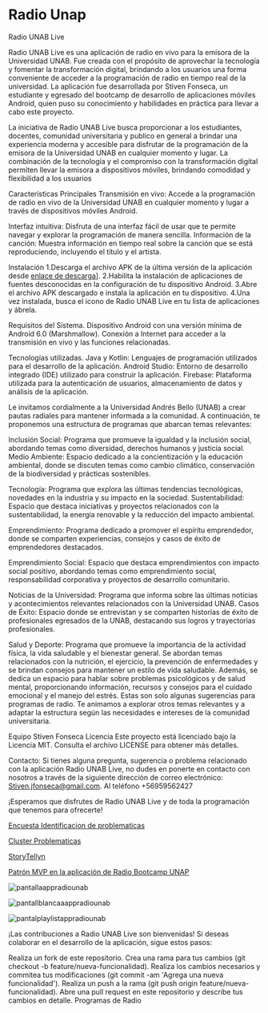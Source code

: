 # Radio Unap
Radio UNAB Live


Radio UNAB Live es una aplicación de radio en vivo para la emisora de la Universidad UNAB. Fue creada con el propósito de aprovechar la tecnología y fomentar la transformación digital, brindando a los usuarios una forma conveniente de acceder a la programación de radio en tiempo real de la universidad. La aplicación fue desarrollada por Stiven Fonseca, un estudiante y egresado del bootcamp de desarrollo de aplicaciones móviles Android, quien puso su conocimiento y habilidades en práctica para llevar a cabo este proyecto.

La iniciativa de Radio UNAB Live busca proporcionar a los estudiantes, docentes, comunidad universitaria y publico en general a brindar una experiencia moderna y accesible para disfrutar de la programación de la emisora de la Universidad UNAB en cualquier momento y lugar. La combinación de la tecnología y el compromiso con la transformación digital permiten llevar la emisora a dispositivos móviles, brindando comodidad y flexibilidad a los usuarios

Características Principales
Transmisión en vivo: Accede a la programación de radio en vivo de la Universidad UNAB en cualquier momento y lugar a través de dispositivos móviles Android.

Interfaz intuitiva: Disfruta de una interfaz fácil de usar que te permite navegar y explorar la programación de manera sencilla.
Información de la canción: Muestra información en tiempo real sobre la canción que se está reproduciendo, incluyendo el título y el artista.

Instalación
1.Descarga el archivo APK de la última versión de la aplicación desde [enlace de descarga](https://bit.ly/3JEcc64)].
2.Habilita la instalación de aplicaciones de fuentes desconocidas en la configuración de tu dispositivo Android.
3.Abre el archivo APK descargado e instala la aplicación en tu dispositivo.
4.Una vez instalada, busca el icono de Radio UNAB Live en tu lista de aplicaciones y ábrela.

Requisitos del Sistema.
Dispositivo Android con una versión mínima de Android 6.0 (Marshmallow).
Conexión a Internet para acceder a la transmisión en vivo y las funciones relacionadas.

Tecnologías utilizadas.
Java y Kotlin: Lenguajes de programación utilizados para el desarrollo de la aplicación.
Android Studio: Entorno de desarrollo integrado (IDE) utilizado para construir la aplicación.
Firebase: Plataforma utilizada para la autenticación de usuarios, almacenamiento de datos y análisis de la aplicación.


Le invitamos cordialmente a la Universidad Andrés Bello (UNAB) a crear pautas radiales para mantener informada a la comunidad. A continuación, te proponemos una estructura de programas que abarcan temas relevantes:

Inclusión Social: Programa que promueve la igualdad y la inclusión social, abordando temas como diversidad, derechos humanos y justicia social.
Medio Ambiente: Espacio dedicado a la concientización y la educación ambiental, donde se discuten temas como cambio climático, conservación de la biodiversidad y prácticas sostenibles.

Tecnología: Programa que explora las últimas tendencias tecnológicas, novedades en la industria y su impacto en la sociedad.
Sustentabilidad: Espacio que destaca iniciativas y proyectos relacionados con la sustentabilidad, la energía renovable y la reducción del impacto ambiental.

Emprendimiento: Programa dedicado a promover el espíritu emprendedor, donde se comparten experiencias, consejos y casos de éxito de emprendedores destacados.

Emprendimiento Social: Espacio que destaca emprendimientos con impacto social positivo, abordando temas como emprendimiento social, responsabilidad corporativa y proyectos de desarrollo comunitario.

Noticias de la Universidad: Programa que informa sobre las últimas noticias y acontecimientos relevantes relacionados con la Universidad UNAB.
Casos de Éxito: Espacio donde se entrevistan y se comparten historias de éxito de profesionales egresados de la UNAB, destacando sus logros y trayectorias profesionales.

Salud y Deporte: Programa que promueve la importancia de la actividad física, la vida saludable y el bienestar general. Se abordan temas relacionados con la nutrición, el ejercicio, la prevención de enfermedades y se brindan consejos para mantener un estilo de vida saludable. Además, se dedica un espacio para hablar sobre problemas psicológicos y de salud mental, proporcionando información, recursos y consejos para el cuidado emocional y el manejo del estrés.
Estas son solo algunas sugerencias para programas de radio. Te animamos a explorar otros temas relevantes y a adaptar la estructura según las necesidades e intereses de la comunidad universitaria.

Equipo
Stiven Fonseca
Licencia
Este proyecto está licenciado bajo la Licencia MIT. Consulta el archivo LICENSE para obtener más detalles.

Contacto:
Si tienes alguna pregunta, sugerencia o problema relacionado con la aplicación Radio UNAB Live, no dudes en ponerte en contacto con nosotros a través de la siguiente dirección de correo electrónico: Stiven.jfonseca@gmail.com. Al teléfono +56959562427

¡Esperamos que disfrutes de Radio UNAB Live y de toda la programación que tenemos para ofrecerte!


[Encuesta Identificacion de problematicas](https://bit.ly/42VggXw)

[Cluster Problematicas](https://bit.ly/3Oy4ZYR)

[StoryTellyn](https://bit.ly/43gp5KX)

[Patrón MVP en la aplicación de Radio Bootcamp UNAP](https://bit.ly/43aItsY)

![pantallaappradiounab](https://github.com/StivenFonseca/RadioBootcampUnap/blob/master/Home-Dark.png)

![pantallblancaaappradiounab](https://github.com/StivenFonseca/RadioBootcampUnap/blob/master/Home-Light-1.png)

![pantalplaylistappradiounab](https://github.com/StivenFonseca/RadioBootcampUnap/blob/master/Playlists.png)

¡Las contribuciones a Radio UNAB Live son bienvenidas! Si deseas colaborar en el desarrollo de la aplicación, sigue estos pasos:

Realiza un fork de este repositorio.
Crea una rama para tus cambios (git checkout -b feature/nueva-funcionalidad).
Realiza los cambios necesarios y commitea tus modificaciones (git commit -am 'Agrega una nueva funcionalidad').
Realiza un push a la rama (git push origin feature/nueva-funcionalidad).
Abre una pull request en este repositorio y describe tus cambios en detalle.
Programas de Radio







